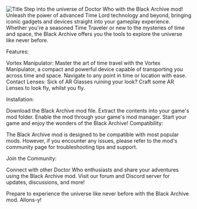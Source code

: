 ![Title](https://github.com/user-attachments/assets/c4272ab7-1198-4c24-a1d8-aba95cc6dd3f)
Step into the universe of Doctor Who with the Black Archive mod! Unleash the power of advanced Time Lord technology and beyond, bringing iconic gadgets and devices straight into your gameplay experience. Whether you're a seasoned Time Traveler or new to the mysteries of time and space, the Black Archive offers you the tools to explore the universe like never before.

Features:

Vortex Manipulator: Master the art of time travel with the Vortex Manipulator, a compact and powerful device capable of transporting you across time and space. Navigate to any point in time or location with ease.
Contact Lenses: Sick of AR Glasses ruining your look? Craft some AR Lenses to look fly, whilst you fly.

Installation:

Download the Black Archive mod file.
Extract the contents into your game's mod folder.
Enable the mod through your game's mod manager.
Start your game and enjoy the wonders of the Black Archive!
Compatibility:

The Black Archive mod is designed to be compatible with most popular mods. However, if you encounter any issues, please refer to the mod's community page for troubleshooting tips and support.

Join the Community:

Connect with other Doctor Who enthusiasts and share your adventures using the Black Archive mod. Visit our forum and Discord server for updates, discussions, and more!

Prepare to experience the universe like never before with the Black Archive mod. Allons-y!
